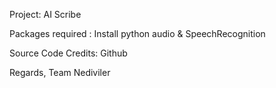 Project: AI Scribe

Packages required :
Install python audio & SpeechRecognition

Source Code Credits: Github


Regards,
Team Nediviler 

